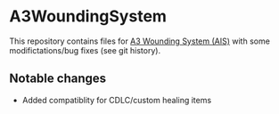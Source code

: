 # A3WoundingSystem

This repository contains files for [A3 Wounding System (AIS)](https://forums.bohemia.net/forums/topic/161291-a3-wounding-system-ais-by-psycho/) with some modifictations/bug fixes (see git history).


## Notable changes

- Added compatiblity for CDLC/custom healing items

